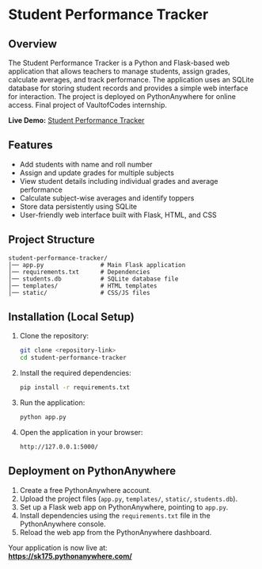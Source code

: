 # Student Performance Tracker

## Overview
The Student Performance Tracker is a Python and Flask-based web application that allows teachers to manage students, assign grades, calculate averages, and track performance. The application uses an SQLite database for storing student records and provides a simple web interface for interaction. The project is deployed on PythonAnywhere for online access. Final project of VaultofCodes internship.

**Live Demo:** [Student Performance Tracker](https://sk175.pythonanywhere.com/)

## Features
- Add students with name and roll number  
- Assign and update grades for multiple subjects  
- View student details including individual grades and average performance  
- Calculate subject-wise averages and identify toppers  
- Store data persistently using SQLite  
- User-friendly web interface built with Flask, HTML, and CSS  

## Project Structure
```
student-performance-tracker/
│── app.py                # Main Flask application
│── requirements.txt      # Dependencies
│── students.db           # SQLite database file
│── templates/            # HTML templates
│── static/               # CSS/JS files
```

## Installation (Local Setup)
1. Clone the repository:
   ```bash
   git clone <repository-link>
   cd student-performance-tracker
   ```

2. Install the required dependencies:
   ```bash
   pip install -r requirements.txt
   ```

3. Run the application:
   ```bash
   python app.py
   ```

4. Open the application in your browser:
   ```
   http://127.0.0.1:5000/
   ```

## Deployment on PythonAnywhere
1. Create a free PythonAnywhere account.  
2. Upload the project files (`app.py`, `templates/`, `static/`, `students.db`).  
3. Set up a Flask web app on PythonAnywhere, pointing to `app.py`.  
4. Install dependencies using the `requirements.txt` file in the PythonAnywhere console.  
5. Reload the web app from the PythonAnywhere dashboard.  

Your application is now live at:  
**https://sk175.pythonanywhere.com/**
